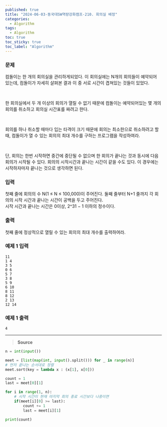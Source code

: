```yaml
---
published: true
title: "2024-06-03-동국대SW역량강화캠프-210. 회의실 배정"
categories:
  - Algorithm
tags:
  - Algorithm
toc: true
toc_sticky: true
toc_label: "Algorithm"
---
```


### **문제**

컴돌이는 한 개의 회의실을 관리하게되었다. 이 회의실에는 N개의 회의들이 예약되어 있는데, 컴돌이가 자세히 살펴본 결과 이 중 서로 시간이 겹쳐있는 것들이 있었다.

<br/>

한 회의실에서 두 개 이상의 회의가 열릴 수 없기 때문에 컴돌이는 예약되어있는 몇 개의 회의를 취소하고 회의실 시간표를 짜려고 한다.

<br/>

회의를 하나 취소할 때마다 입는 타격이 크기 때문에 회의는 최소한으로 취소하려고 할 때, 컴돌이가 열 수 있는 회의의 최대 개수를 구하는 프로그램을 작성하여라.

<br/>

단, 회의는 한번 시작하면 중간에 중단될 수 없으며 한 회의가 끝나는 것과 동시에 다음 회의가 시작될 수 있다. 회의의 시작시간과 끝나는 시간이 같을 수도 있다. 이 경우에는 시작하자마자 끝나는 것으로 생각하면 된다.

### **입력**

첫째 줄에 회의의 수 N(1 ≤ N ≤ 100,000)이 주어진다. 둘째 줄부터 N+1 줄까지 각 회의의 시작 시간과 끝나는 시간이 공백을 두고 주어진다.  
시작 시간과 끝나는 시간은 0이상, 2^31 − 1 이하의 정수이다.

### **출력**

첫째 줄에 정상적으로 열릴 수 있는 회의의 최대 개수를 출력하여라.

### **예제 1 입력**

```
11
1 4
3 5
0 6
5 7
3 8
5 9
6 10
8 11
8 12
2 13
12 14
```

### **예제 1 출력**

```
4
```

---

> **Source**

```python
n = int(input())

meet = [list(map(int, input().split())) for _ in range(n)]
# 먼저 끝나는 순서대로 정렬
meet.sort(key = lambda x : (x[1], x[0]))

count = 1
last = meet[0][1]

for i in range(1, n):
	# 시작 시간이 현재 마지막 회의 종료 시간보다 나중이면
	if(meet[i][0] >= last):
		count += 1
		last = meet[i][1]

print(count)
```
